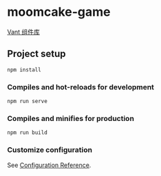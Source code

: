 # moomcake-game

[Vant 组件库](https://youzan.github.io/vant/#/zh-CN/)

## Project setup

```
npm install
```

### Compiles and hot-reloads for development

```
npm run serve
```

### Compiles and minifies for production

```
npm run build
```

### Customize configuration

See [Configuration Reference](https://cli.vuejs.org/config/).
